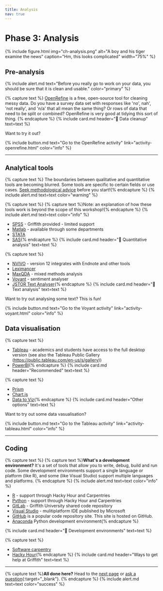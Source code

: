 ```yaml
---
title: Analysis
nav: true
---
```


# Phase 3: Analysis

{% include figure.html img="ch-analysis.png" alt="A boy and his tiger examine the news" caption="Hm, this looks complicated" width="75%" %}

## Pre-analysis

{% include alert.md text="Before you really go to work on your data, you should be sure that it is clean and usable." color="primary" %}

{% capture text %}
[OpenRefine](https://openrefine.org/) is a free, open-source tool for cleaning messy data. Do you have a survey data set with responses like 'no', nah', 'not really', and 'n/a' that all mean the same thing? Or rows of data that need to be split or combined? OpenRefine is very good at tidying this sort of thing.
{% endcapture %}
{% include card.md header="🧹 Data cleanup" text=text %} 

Want to try it out? 

{% include button.md text="Go to the OpenRefine activity" link="activity-openrefine.html" color="info" %}

 ---
 
## Analytical tools

{% capture text %}
The boundaries between qualitative and quantitative tools are becoming blurred. Some tools are specific to certain fields or use cases. [Seek methodological advice](https://www.griffith.edu.au/research/research-services/researcher-education-development/statistical-advice) before you start!{% endcapture %}
{% include alert.md text=text color="warning" %}

{% capture text %}
{% capture text %}Note: an explanation of how these tools work is beyond the scope of this workshop!{% endcapture %}
{% include alert.md text=text color="info" %}


 - [SPSS](https://www.griffith.edu.au/student-computing/available-software) - Griffith provided - limited support
 - [Matlab](https://www.mathworks.com/products/matlab.html) - available through some departments
 - [STATA](https://www.stata.com/)
 - [SAS](https://www.griffith.edu.au/student-computing/available-software){% endcapture %}
{% include card.md header="🧮 Quantitative analysis" text=text %}

{% capture text %}
 - [NVIVO](https://www.griffith.edu.au/student-computing/available-software) - version 12 integrates with Endnote and other tools
 - [Leximancer](https://www.griffith.edu.au/student-computing/available-software)
 - [MaxQDA](https://www.maxqda.com/) - mixed methods analysis
 - [Voyant](http://voyant-tools.org) - sentiment analyser
 - [JSTOR Text Analyser](https://www.jstor.org/analyze/){% endcapture %}
{% include card.md header="🧸 Text analysis" text=text %}

Want to try out analysing some text? This is fun!

{% include button.md text="Go to the Voyant activity" link="activity-voyant.html" color="info" %}

## Data visualisation

{% capture text %}
 - [Tableau](https://public.tableau.com) - academics and students have access to the full desktop version (see also the Tableau Public Gallery (https://public.tableau.com/en-us/s/gallery))
 - [PowerBI](https://powerbi.microsoft.com){% endcapture %}
{% include card.md header="Recommended" text=text %}

{% capture text %}
 - [Prism](https://www.graphpad.com/scientific-software/prism/)
 - [Chart.js](https://www.chartjs.org)
 - [Data to Viz](https://www.data-to-viz.com/){% endcapture %}
{% include card.md header="Other options" text=text %}

Want to try out some data vasualisation?

{% include button.md text="Go to the Tableau activity" link="activity-tableau.html" color="info" %}

---

## Coding <span class="fas fa-rocket"></span> 

{% capture text %}
{% capture text %}**What's a development environment?**
It's a set of tools that allow you to write, debug, build and run code. Some development environments support a single language  or platform (like R), and some (like Visual Studio) support multiple languages and platforms.
{% endcapture %}
{% include alert.md text=text color="info" %}

 - [R](https://www.r-project.org) - support through Hacky Hour and Carpentries
 - [Python](https://www.python.org) - support through Hacky Hour and Carpentries
 - [GitLab](https://gitlab.rcs.griffith.edu.au) - Griffith University shared code repository
 - [Visual Studio](https://visualstudio.microsoft.com) - mulitiplatform IDE published by Microsoft
 - [GitHub](https://github.com) is a popular code repository site. This site is hosted on GitHub.
 - [Anaconda](https://www.anaconda.com/distribution/) Python development environment{% endcapture %}

{% include card.md header="👾 Development environments" text=text %}

{% capture text %}
 - [Software carpentry](https://hackyhourgriffith.wordpress.com/events/soft-carp/)
 - [Hacky Hour](https://hackyhourgriffith.wordpress.com){% endcapture %}
{% include card.md header="Ways to get help at Griffith" text=text %}

---

{% capture text %}**All done here?** Head to the [next page](4-writing.html) or [ask a question](https://griffithu.padlet.org/y_banens1/60je7s1g90b3f69h){:target="_blank"}. 
{% endcapture %}
{% include alert.md text=text color="success" %}
